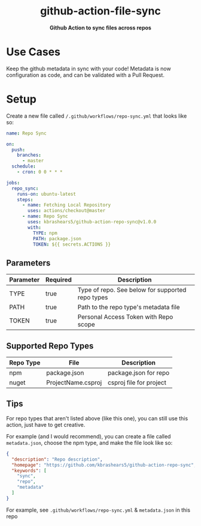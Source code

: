 <h1 align="center">github-action-file-sync</h1>

<div align="center">
    
<b>Github Action to sync files across repos</b>
</div>

# Use Cases
Keep the github metadata in sync with your code! Metadata is now configuration as code, and can be validated with a Pull Request.

# Setup
Create a new file called `/.github/workflows/repo-sync.yml` that looks like so:
```yaml
name: Repo Sync

on:
  push:
    branches:
      - master
  schedule:
    - cron: 0 0 * * *

jobs:
  repo_sync:
    runs-on: ubuntu-latest
    steps:
      - name: Fetching Local Repository
        uses: actions/checkout@master
      - name: Repo Sync
        uses: kbrashears5/github-action-repo-sync@v1.0.0
        with:
          TYPE: npm
          PATH: package.json
          TOKEN: ${{ secrets.ACTIONS }}
```
## Parameters
| Parameter | Required | Description |
| --- | --- | --- |
| TYPE | true | Type of repo. See below for supported repo types |
| PATH | true | Path to the repo type's metadata file |
| TOKEN | true | Personal Access Token with Repo scope |

## Supported Repo Types
| Repo Type | File | Description |
| --- | --- | --- |
| npm | package.json | package.json for repo |
| nuget | ProjectName.csproj | csproj file for project |

## Tips
For repo types that aren't listed above (like this one), you can still use this action, just have to get creative.

For example (and I would recommend), you can create a file called `metadata.json`, choose the npm type, and make the file look like so:
```json
{
  "description": "Repo description",
  "homepage": "https://github.com/kbrashears5/github-action-repo-sync",
  "keywords": [
    "sync",
    "repo",
    "metadata"
  ]
}
```
For example, see `.github/workflows/repo-sync.yml` & `metadata.json` in this repo